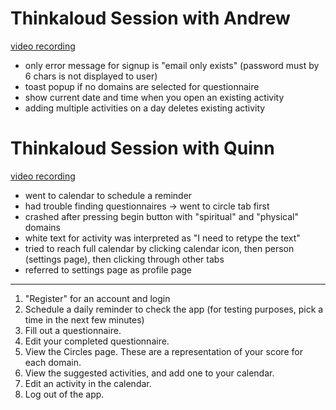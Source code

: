 # Thinkaloud Session with Andrew
[video recording](https://www.dropbox.com/s/69uvhk4aczmr944/MeredithThinkaloud1.mp4?dl=0)
- only error message for signup is "email only exists" (password must by 6 chars is not displayed to user)
- toast popup if no domains are selected for questionnaire
- show current date and time when you open an existing activity
- adding multiple activities on a day deletes existing activity

# Thinkaloud Session with Quinn
[video recording](https://www.dropbox.com/s/s8f2kz2jcp5gq6l/MeredithThinkaloud2.mp4?dl=0)

- went to calendar to schedule a reminder
- had trouble finding questionnaires -> went to circle tab first
- crashed after pressing begin button with "spiritual" and "physical" domains
- white text for activity was interpreted as "I need to retype the text"
- tried to reach full calendar by clicking calendar icon, then person (settings page), then clicking through other tabs
- referred to settings page as profile page

--------------------
1. "Register" for an account and login
2. Schedule a daily reminder to check the app (for testing purposes, pick a time in the next few minutes)
3. Fill out a questionnaire.
4. Edit your completed questionnaire.
5. View the Circles page. These are a representation of your score for each domain.
6. View the suggested activities, and add one to your calendar.
7. Edit an activity in the calendar.
8. Log out of the app.